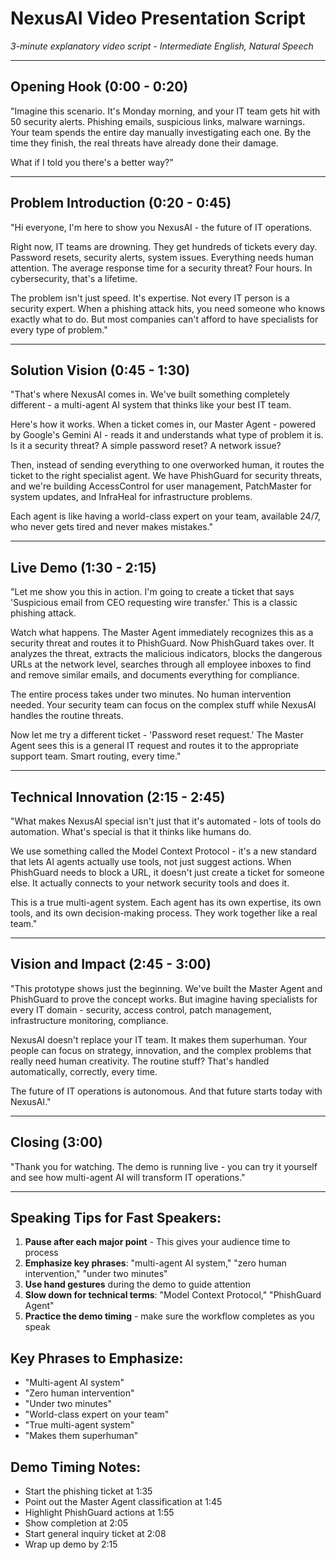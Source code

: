 # NexusAI Video Presentation Script
*3-minute explanatory video script - Intermediate English, Natural Speech*

---

## Opening Hook (0:00 - 0:20)

"Imagine this scenario. It's Monday morning, and your IT team gets hit with 50 security alerts. Phishing emails, suspicious links, malware warnings. Your team spends the entire day manually investigating each one. By the time they finish, the real threats have already done their damage.

What if I told you there's a better way?"

---

## Problem Introduction (0:20 - 0:45)

"Hi everyone, I'm here to show you NexusAI - the future of IT operations. 

Right now, IT teams are drowning. They get hundreds of tickets every day. Password resets, security alerts, system issues. Everything needs human attention. The average response time for a security threat? Four hours. In cybersecurity, that's a lifetime.

The problem isn't just speed. It's expertise. Not every IT person is a security expert. When a phishing attack hits, you need someone who knows exactly what to do. But most companies can't afford to have specialists for every type of problem."

---

## Solution Vision (0:45 - 1:30)

"That's where NexusAI comes in. We've built something completely different - a multi-agent AI system that thinks like your best IT team.

Here's how it works. When a ticket comes in, our Master Agent - powered by Google's Gemini AI - reads it and understands what type of problem it is. Is it a security threat? A simple password reset? A network issue?

Then, instead of sending everything to one overworked human, it routes the ticket to the right specialist agent. We have PhishGuard for security threats, and we're building AccessControl for user management, PatchMaster for system updates, and InfraHeal for infrastructure problems.

Each agent is like having a world-class expert on your team, available 24/7, who never gets tired and never makes mistakes."

---

## Live Demo (1:30 - 2:15)

"Let me show you this in action. I'm going to create a ticket that says 'Suspicious email from CEO requesting wire transfer.' This is a classic phishing attack.

Watch what happens. The Master Agent immediately recognizes this as a security threat and routes it to PhishGuard. Now PhishGuard takes over. It analyzes the threat, extracts the malicious indicators, blocks the dangerous URLs at the network level, searches through all employee inboxes to find and remove similar emails, and documents everything for compliance.

The entire process takes under two minutes. No human intervention needed. Your security team can focus on the complex stuff while NexusAI handles the routine threats.

Now let me try a different ticket - 'Password reset request.' The Master Agent sees this is a general IT request and routes it to the appropriate support team. Smart routing, every time."

---

## Technical Innovation (2:15 - 2:45)

"What makes NexusAI special isn't just that it's automated - lots of tools do automation. What's special is that it thinks like humans do.

We use something called the Model Context Protocol - it's a new standard that lets AI agents actually use tools, not just suggest actions. When PhishGuard needs to block a URL, it doesn't just create a ticket for someone else. It actually connects to your network security tools and does it.

This is a true multi-agent system. Each agent has its own expertise, its own tools, and its own decision-making process. They work together like a real team."

---

## Vision and Impact (2:45 - 3:00)

"This prototype shows just the beginning. We've built the Master Agent and PhishGuard to prove the concept works. But imagine having specialists for every IT domain - security, access control, patch management, infrastructure monitoring, compliance.

NexusAI doesn't replace your IT team. It makes them superhuman. Your people can focus on strategy, innovation, and the complex problems that really need human creativity. The routine stuff? That's handled automatically, correctly, every time.

The future of IT operations is autonomous. And that future starts today with NexusAI."

---

## Closing (3:00)

"Thank you for watching. The demo is running live - you can try it yourself and see how multi-agent AI will transform IT operations."

---

## Speaking Tips for Fast Speakers:

1. **Pause after each major point** - This gives your audience time to process
2. **Emphasize key phrases**: "multi-agent AI system," "zero human intervention," "under two minutes"
3. **Use hand gestures** during the demo to guide attention
4. **Slow down for technical terms**: "Model Context Protocol," "PhishGuard Agent"
5. **Practice the demo timing** - make sure the workflow completes as you speak

## Key Phrases to Emphasize:
- "Multi-agent AI system"
- "Zero human intervention" 
- "Under two minutes"
- "World-class expert on your team"
- "True multi-agent system"
- "Makes them superhuman"

## Demo Timing Notes:
- Start the phishing ticket at 1:35
- Point out the Master Agent classification at 1:45
- Highlight PhishGuard actions at 1:55
- Show completion at 2:05
- Start general inquiry ticket at 2:08
- Wrap up demo by 2:15